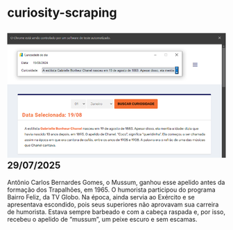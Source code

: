 # curiosity-scraping
![Budget](./execucao.png)
29/07/2025
-
Antônio Carlos Bernardes Gomes, o Mussum, ganhou esse apelido antes da formação dos Trapalhões, em 1965. O humorista participou do programa Bairro Feliz, da TV Globo.  Na época, ainda servia ao Exército e se apresentava escondido, pois seus superiores não aprovavam sua carreira de humorista. Estava sempre barbeado e com a cabeça raspada e, por isso, recebeu o apelido de “mussum”, um peixe escuro e sem escamas.
